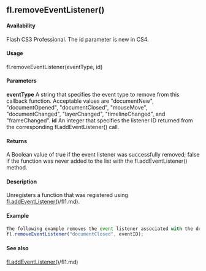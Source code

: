 ## fl.removeEventListener()

#### Availability

Flash CS3 Professional. The id parameter is new in CS4.

#### Usage

fl.removeEventListener(eventType, id)

#### Parameters

**eventType** A string that specifies the event type to remove from this callback function. Acceptable values are "documentNew", "documentOpened", "documentClosed", "mouseMove", "documentChanged", "layerChanged", "timelineChanged", and "frameChanged".
**id** An integer that specifies the listener ID returned from the corresponding fl.addEventListener() call.

#### Returns

A Boolean value of true if the event listener was successfully removed; false if the function was never added to the list with the fl.addEventListener() method.

#### Description

Unregisters a function that was registered using [fl.addEventListener()](#!AdobeDocs/developers-animatesdk-docs/test/flash_object_(fl)/fl1.md)/fl1.md).

#### Example

```javascript
The following example removes the event listener associated with the documentClosed event:
fl.removeEventListener("documentClosed", eventID);

```
#### See also

[fl.addEventListener()](#!AdobeDocs/developers-animatesdk-docs/test/flash_object_(fl)/fl1.md)/fl1.md)
